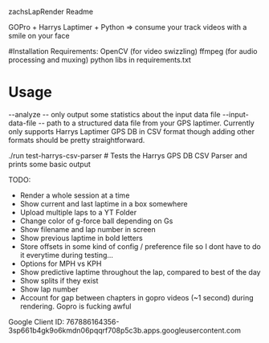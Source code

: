zachsLapRender Readme

GOPro + Harrys Laptimer + Python => consume your track videos with a smile on your face

#Installation
Requirements:
 OpenCV (for video swizzling)
 ffmpeg (for audio processing and muxing)
 python libs in requirements.txt

# Usage
--analyze  -- only output some statistics about the input data file
--input-data-file -- path to a structured data file from your GPS laptimer.  Currently only supports Harrys Laptimer GPS DB in CSV format though adding other formats should be pretty straightforward.


./run test-harrys-csv-parser   # Tests the Harrys GPS DB CSV Parser and prints some basic output


TODO:
 - Render a whole session at a time
 - Show current and last laptime in a box somewhere
 - Upload multiple laps to a YT Folder
 - Change color of g-force ball depending on Gs
 - Show filename and lap number in screen
 - Show previous laptime in bold letters
 - Store offsets in some kind of config / preference file so I dont have to do it
 everytime during testing...
 - Options for MPH vs KPH
 - Show predictive laptime throughout the lap, compared to best of the day
 - Show splits if they exist
 - Show lap number
 - Account for gap between chapters in gopro videos (~1 second) during rendering.  Gopro is fucking awful

Google Client ID: 767886164356-3sp661b4gk9o6kmdn06pqqrf708p5c3b.apps.googleusercontent.com
